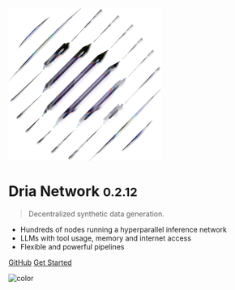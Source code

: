 <!-- _coverpage.md -->


<img src="chrome_logo.svg" width=60% height=60%>

# Dria Network <small>0.2.12</small>

> Decentralized synthetic data generation.

- Hundreds of nodes running a hyperparallel inference network
- LLMs with tool usage, memory and internet access
- Flexible and powerful pipelines

[GitHub](https://github.com/firstbatchxyz/dria-sdk/)
[Get Started](/quickstart.md)
<!-- background color -->

![color](#f0f0f0)
